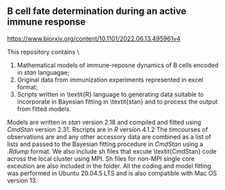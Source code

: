 ## B cell fate determination during an active immune response

https://www.biorxiv.org/content/10.1101/2022.06.13.495961v4

This repository contains \
1. Mathematical models of immune-reposne dynamics of B cells encoded in _stan_ languagae;
2. Original data from immunization experiments represented in excel format;
3. Scripts written in \textit{R} language to generating data suitable to incorporate in Bayesian fitting in \textit{stan} and to process the output from fitted models.


Models are written in _stan_ version 2.18 and compiled and fitted using _CmdStan_ version 2.31. 
Rscripts are in _R_ version 4.1.2 
The timcourses of observations are and any other accessory data are combined as a list of lists and passed to the Bayesian fitting procedure in  _CmdStan_ using a _.Rdump_ format. 
We also include sh files that excute \textit{CmdStan} code across the local cluster using MPI. Sh files for non-MPI single core exceution are also included in the folder. 
All the coding and model fitting was performed in Ubuntu 20.04.5 LTS and is also compatible with Mac OS version 13.

